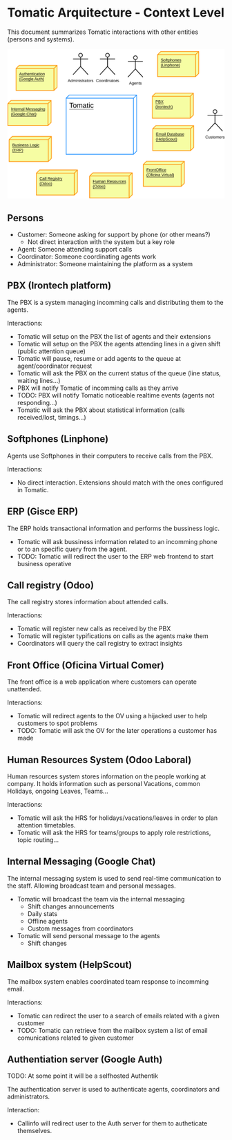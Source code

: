 # Tomatic Arquitecture - Context Level

This document summarizes Tomatic interactions
with other entities (persons and systems).

![](architecture-context.svg)

## Persons

- Customer: Someone asking for support by phone (or other means?)
	- Not direct interaction with the system but a key role
- Agent: Someone attending support calls
- Coordinator: Someone coordinating agents work
- Administrator: Someone maintaining the platform as a system

## PBX (Irontech platform)

The PBX is a system managing incomming calls and distributing them to the agents.

Interactions:

- Tomatic will setup on the PBX the list of agents and their extensions
- Tomatic will setup on the PBX the agents attending lines in a given shift (public attention queue)
- Tomatic will pause, resume or add agents to the queue at agent/coordinator request
- Tomatic will ask the PBX on the current status of the queue (line status, waiting lines...)
- PBX will notify Tomatic of incomming calls as they arrive
- TODO: PBX will notify Tomatic noticeable realtime events (agents not responding...)
- Tomatic will ask the PBX about statistical information (calls received/lost, timings...)

## Softphones (Linphone)

Agents use Softphones in their computers to receive calls from the PBX.

Interactions:

- No direct interaction. Extensions should match with the ones configured in Tomatic.

## ERP (Gisce ERP)

The ERP holds transactional information and performs the bussiness logic.

- Tomatic will ask bussiness information related to an incomming phone or to an specific query from the agent.
- TODO: Tomatic will redirect the user to the ERP web frontend to start business operative


## Call registry (Odoo)

The call registry stores information about attended calls.

Interactions:

- Tomatic will register new calls as received by the PBX
- Tomatic will register typifications on calls as the agents make them
- Coordinators will query the call registry to extract insights

## Front Office (Oficina Virtual Comer)

The front office is a web application where customers can operate unattended.

Interactions:

- Tomatic will redirect agents to the OV using a hijacked user to help customers to spot problems
- TODO: Tomatic will ask the OV for the later operations a customer has made

## Human Resources System (Odoo Laboral)

Human resources system stores information on the people working at company.
It holds information such as personal Vacations, common Holidays,
ongoing Leaves, Teams...

Interactions:

- Tomatic will ask the HRS for holidays/vacations/leaves in order to plan attention timetables.
- Tomatic will ask the HRS for teams/groups to apply role restrictions, topic routing...

## Internal Messaging (Google Chat)

The internal messaging system is used to send real-time communication to the staff.
Allowing broadcast team and personal messages.

- Tomatic will broadcast the team via the internal messaging
	- Shift changes announcements
	- Daily stats
	- Offline agents
	- Custom messages from coordinators
- Tomatic will send personal message to the agents
	- Shift changes

## Mailbox system (HelpScout)

The mailbox system enables coordinated team response to incomming email.

Interactions:

- Tomatic can redirect the user to a search of emails related with a given customer
- TODO: Tomatic can retrieve from the mailbox system a list of email comunications related to given customer

## Authentiation server (Google Auth)

TODO: At some point it will be a selfhosted Authentik

The authentication server is used to authenticate agents, coordinators and administrators.

Interaction:

- Callinfo will redirect user to the Auth server for them to autheticate themselves.



